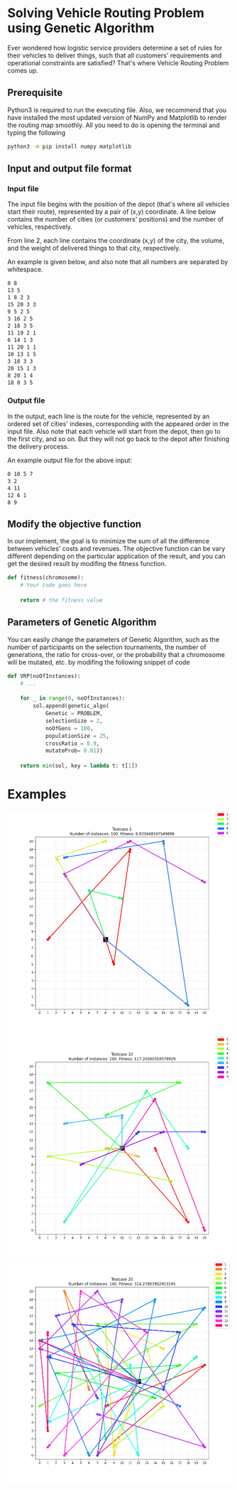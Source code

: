 # Solving Vehicle Routing Problem using Genetic Algorithm

Ever wondered how logistic service providers determine a set of rules for their vehicles to deliver things, such that all customers' requirements and operational constraints are satisfied? That's where Vehicle Routing Problem comes up.

## Prerequisite

Python3 is required to run the executing file. Also, we recommend that you have installed the most updated version of NumPy and Matplotlib to render the routing map smoothly. All you need to do is opening the terminal and typing the following

```bash
python3 -m pip install numpy matplotlib
```

## Input and output file format

### Input file

The input file begins with the position of the depot (that's where all vehicles start their route), represented by a pair of (x,y) coordinate. A line below contains the number of cities (or customers' positions) and the number of vehicles, respectively.

From line 2, each line contains the coordinate (x,y) of the city, the volume, and the weight of delivered things to that city, respectively.

An example is given below, and also note that all numbers are separated by whitespace.

```text
8 8
13 5
1 8 2 3
15 20 3 3
9 5 2 5
3 16 2 5
2 18 3 5
11 19 2 1
6 14 1 3
11 20 1 1
10 13 1 5
3 18 3 3
20 15 1 3
8 20 1 4
18 0 3 5
```

### Output file

In the output, each line is the route for the vehicle, represented by an ordered set of cities' indexes, corresponding with the appeared order in the input file. Also note that each vehicle will start from the depot, then go to the first city, and so on. But they will not go back to the depot after finishing the delivery process.

An example output file for the above input:

```text
0 10 5 7
3 2
4 11
12 6 1
8 9
```

## Modify the objective function

In our implement, the goal is to minimize the sum of all the difference between vehicles' costs and revenues. The objective function can be vary different depending on the particular application of the result, and you can get the desired result by modifing the fitness function.

```python
def fitness(chromosome):
    # Your code goes here

    return # the fitness value
```

## Parameters of Genetic Algorithm

You can easily change the parameters of Genetic Algorithm, such as the number of participants on the selection tournaments, the number of generations, the ratio for cross-over, or the probability that a chromosome will be mutated, etc. by modifing the following snippet of code

```python
def VRP(noOfInstances):
    # ...

    for _ in range(0, noOfInstances):
        sol.append(genetic_algo(
            Genetic = PROBLEM,
            selectionSize = 2,
            noOfGens = 100,
            populationSize = 25,
            crossRatio = 0.9,
            mutateProb= 0.01))

    return min(sol, key = lambda t: t[1])
```

# Examples

![Testcase 1](https://github.com/ngdthanh2000/genetic-vrp/blob/main/images/1.png?raw=true)
![Testcase 10](https://github.com/ngdthanh2000/genetic-vrp/blob/main/images/10.png?raw=true)
![Testcase 20](https://github.com/ngdthanh2000/genetic-vrp/blob/main/images/20.png?raw=true)
